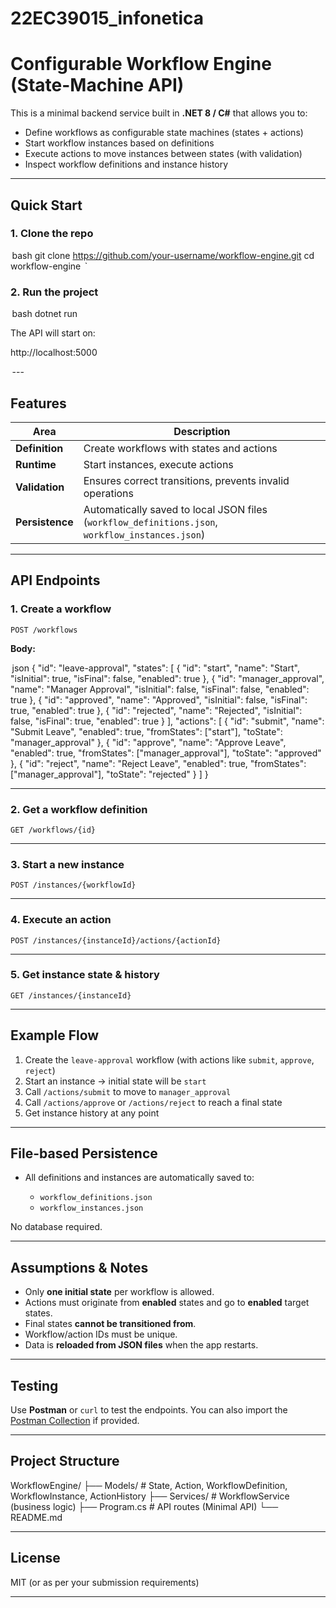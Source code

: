# 22EC39015_infonetica

# Configurable Workflow Engine (State-Machine API)

This is a minimal backend service built in **.NET 8 / C#** that allows you to:

- Define workflows as configurable state machines (states + actions)
- Start workflow instances based on definitions
- Execute actions to move instances between states (with validation)
- Inspect workflow definitions and instance history

---

## Quick Start

### 1. Clone the repo

 ⁠bash
git clone https://github.com/your-username/workflow-engine.git
cd workflow-engine
⁠ `

### 2. Run the project

 ⁠bash
dotnet run


The API will start on:


http://localhost:5000


⁠ ---

## Features

| Area            | Description                                                                                      |
| --------------- | ------------------------------------------------------------------------------------------------ |
| **Definition**  | Create workflows with states and actions                                                         |
| **Runtime**     | Start instances, execute actions                                                                 |
| **Validation**  | Ensures correct transitions, prevents invalid operations                                         |
| **Persistence** | Automatically saved to local JSON files (`workflow_definitions.json`, `workflow_instances.json`) |

---

## API Endpoints

### 1. Create a workflow

`POST /workflows`

**Body:**

 ⁠json
{
  "id": "leave-approval",
  "states": [
    { "id": "start", "name": "Start", "isInitial": true, "isFinal": false, "enabled": true },
    { "id": "manager_approval", "name": "Manager Approval", "isInitial": false, "isFinal": false, "enabled": true },
    { "id": "approved", "name": "Approved", "isInitial": false, "isFinal": true, "enabled": true },
    { "id": "rejected", "name": "Rejected", "isInitial": false, "isFinal": true, "enabled": true }
  ],
  "actions": [
    {
      "id": "submit",
      "name": "Submit Leave",
      "enabled": true,
      "fromStates": ["start"],
      "toState": "manager_approval"
    },
    {
      "id": "approve",
      "name": "Approve Leave",
      "enabled": true,
      "fromStates": ["manager_approval"],
      "toState": "approved"
    },
    {
      "id": "reject",
      "name": "Reject Leave",
      "enabled": true,
      "fromStates": ["manager_approval"],
      "toState": "rejected"
    }
  ]
}


---

### 2. Get a workflow definition

`GET /workflows/{id}`

---

### 3. Start a new instance

`POST /instances/{workflowId}`

---

### 4. Execute an action

`POST /instances/{instanceId}/actions/{actionId}`

---

### 5. Get instance state & history

`GET /instances/{instanceId}`

---

## Example Flow

1. Create the `leave-approval` workflow (with actions like `submit`, `approve`, `reject`)
2. Start an instance → initial state will be `start`
3. Call `/actions/submit` to move to `manager_approval`
4. Call `/actions/approve` or `/actions/reject` to reach a final state
5. Get instance history at any point

---

## File-based Persistence

* All definitions and instances are automatically saved to:

  * `workflow_definitions.json`
  * `workflow_instances.json`

No database required.

---

## Assumptions & Notes

* Only **one initial state** per workflow is allowed.
* Actions must originate from **enabled** states and go to **enabled** target states.
* Final states **cannot be transitioned from**.
* Workflow/action IDs must be unique.
* Data is **reloaded from JSON files** when the app restarts.

---

## Testing

Use **Postman** or `curl` to test the endpoints.
You can also import the [Postman Collection](./postman_collection.json) if provided.

---

## Project Structure


WorkflowEngine/
├── Models/               # State, Action, WorkflowDefinition, WorkflowInstance, ActionHistory
├── Services/             # WorkflowService (business logic)
├── Program.cs            # API routes (Minimal API)
└── README.md


---

## License

MIT (or as per your submission requirements)

---
